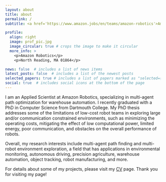 ```yaml
---
layout: about
title: about
permalink: /
subtitle: <a href='https://www.amazon.jobs/en/teams/amazon-robotics'>Amazon.com Inc</a>. Amazon Robotics    

profile:
  align: right
  image: prof_pic.jpg
  image_circular: true # crops the image to make it circular
  more_info: >
    <p>Amazon Robotics</p>
    <p>North Reading, MA 01864</p>

news: false  # includes a list of news items
latest_posts: false  # includes a list of the newest posts
selected_papers: true # includes a list of papers marked as "selected={true}"
social: true  # includes social icons at the bottom of the page
---
```


I am an Applied Scientist at Amazon Robotics, specializing in multi-agent path optimization for warehouse automation.  I recently graduated with a PhD in Computer Science from Dartmouth College. My PhD thesis addresses some of the limitations of low-cost robot teams in exploring large and/or communication constrained environments, such as minimizing the operating costs, mitigating the effect of low computational power, limited energy, poor communication, and obstacles on the overall performance of robots. 

Overall, my research interests include multi-agent path finding and multi-robot environment exploration, a field that has applications in environmental monitoring, autonomous driving, precision agriculture, warehouse automation, object tracking, robot manufacturing, and more. 

For details about some of my projects, please visit my <a href="https://kmasaba21.github.io/cv/">CV</a> page. Thank you for visiting my page!